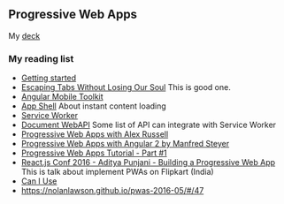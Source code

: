 ## Progressive Web Apps

My [deck](https://speakerdeck.com/anop72/progressive-web-app)

### My reading list

- [Getting started](https://developers.google.com/web/fundamentals/getting-started/your-first-progressive-web-app)
- [Escaping Tabs Without Losing Our Soul]( https://infrequently.org/2015/06/progressive-apps-escaping-tabs-without-losing-our-soul/) This is good one.
- [Angular Mobile Toolkit](https://mobile.angular.io/guides/web-app-manifest.html)
- [App Shell](https://developers.google.com/web/updates/2015/11/app-shell?hl=en) About instant content loading
- [Service Worker](https://developers.google.com/web/tools/service-worker-libraries/?hl=en)
- [Document WebAPI](https://developer.mozilla.org/en-US/docs/WebAPI) Some list of API can integrate with Service Worker
- [Progressive Web Apps with Alex Russell](https://www.youtube.com/watch?v=x7cfLDFVyHo)
- [Progressive Web Apps with Angular 2 by Manfred Steyer](https://www.youtube.com/watch?v=KWFfWhjkKWo)
- [Progressive Web Apps Tutorial - Part #1](https://www.youtube.com/watch?v=vEa9RMuu_14)
- [React.js Conf 2016 - Aditya Punjani - Building a Progressive Web App](https://www.youtube.com/watch?v=m2tvYGCdOzs) This is talk about implement PWAs on Flipkart (India)
- [Can I Use](http://caniuse.com/)
- https://nolanlawson.github.io/pwas-2016-05/#/47
